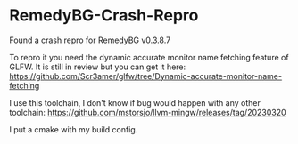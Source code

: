 # RemedyBG-Crash-Repro
Found a crash repro for RemedyBG  v0.3.8.7

To repro it you need the dynamic accurate monitor name fetching feature of GLFW. It is still in review but you can get it here:
https://github.com/Scr3amer/glfw/tree/Dynamic-accurate-monitor-name-fetching

I use this toolchain, I don't know if bug would happen with any other toolchain:
https://github.com/mstorsjo/llvm-mingw/releases/tag/20230320

I put a cmake with my build config.
